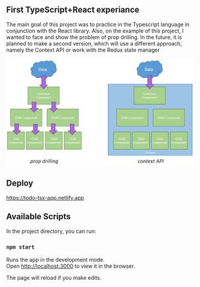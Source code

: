 ## First TypeScript+React experiance

The main goal of this project was to practice in the Typescript language in conjunction with the React library.
Also, on the example of this project, I wanted to face and show the problem of prop drilling. In the future, it is
planned to make a second version, which will use a different approach, namely the Context API or work with the Redux
state manager

<img src="./imgs/propDrillingVsContext.png">

## Deploy 
https://todo-tsx-app.netlify.app

## Available Scripts

In the project directory, you can run:

### `npm start`

Runs the app in the development mode.\
Open [http://localhost:3000](http://localhost:3000) to view it in the browser.

The page will reload if you make edits.


